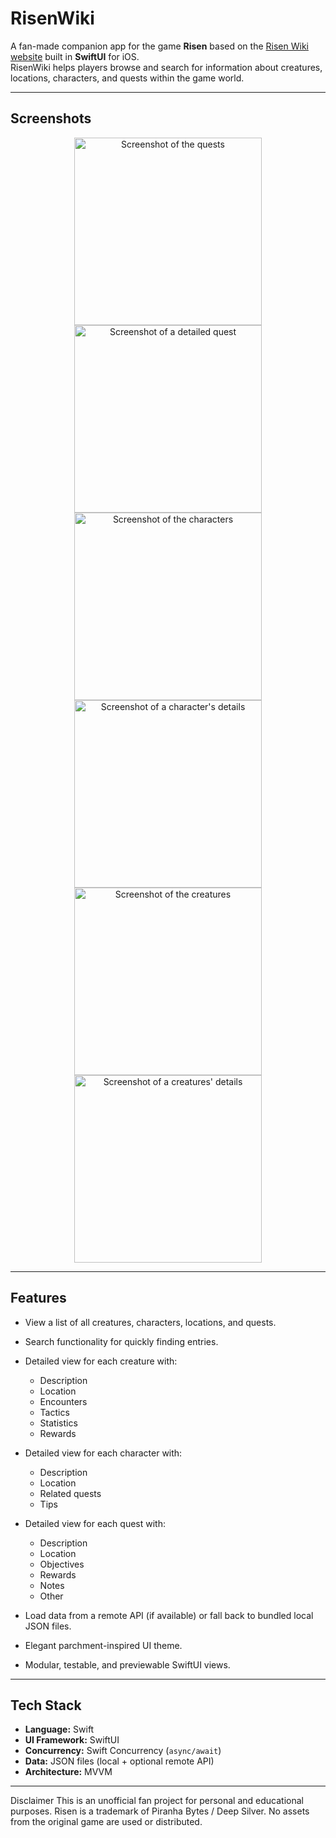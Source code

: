 # RisenWiki

A fan-made companion app for the game **Risen** based on the [Risen Wiki website](https://risen.fandom.com/wiki/RISEN_Wiki) built in **SwiftUI** for iOS.  
RisenWiki helps players browse and search for information about creatures, locations, characters, and quests within the game world.

---

## Screenshots

<p align="center">
  <img src="screenshots/questsView.PNG" alt="Screenshot of the quests" width="300"/>
  <img src="screenshots/questsDetailView.PNG" alt="Screenshot of a detailed quest" width="300"/>
  <img src="screenshots/charactersView.PNG" alt="Screenshot of the characters" width="300"/>
    <img src="screenshots/charactersDetailView.PNG" alt="Screenshot of a character's details" width="300"/>
  <img src="screenshots/creaturesView.PNG" alt="Screenshot of the creatures" width="300"/>
  <img src="screenshots/creaturesDetailView.PNG" alt="Screenshot of a creatures' details" width="300"/>
</p>

---

## Features

- View a list of all creatures, characters, locations, and quests.
- Search functionality for quickly finding entries.
- Detailed view for each creature with:
  - Description
  - Location
  - Encounters
  - Tactics
  - Statistics
  - Rewards

- Detailed view for each character with:
  - Description
  - Location
  - Related quests
  - Tips
- Detailed view for each quest with:
  - Description
  - Location
  - Objectives
  - Rewards
  - Notes
  - Other
- Load data from a remote API (if available) or fall back to bundled local JSON files.
- Elegant parchment-inspired UI theme.
- Modular, testable, and previewable SwiftUI views.

---

## Tech Stack

- **Language:** Swift
- **UI Framework:** SwiftUI
- **Concurrency:** Swift Concurrency (`async/await`)
- **Data:** JSON files (local + optional remote API)
- **Architecture:** MVVM

---

Disclaimer
This is an unofficial fan project for personal and educational purposes.
Risen is a trademark of Piranha Bytes / Deep Silver.
No assets from the original game are used or distributed.

